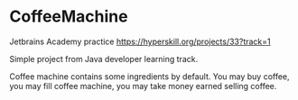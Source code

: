 # CoffeeMachine
Jetbrains Academy practice
https://hyperskill.org/projects/33?track=1

Simple project from Java developer learning track.

Coffee machine contains some ingredients by default.
You may buy coffee, you may fill coffee machine, you may take money earned selling coffee.
